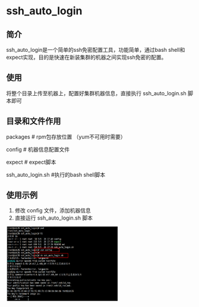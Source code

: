 # ssh_auto_login
## 简介
ssh_auto_login是一个简单的ssh免密配置工具，功能简单，通过bash shell和expect实现，目的是快速在新装集群的机器之间实现ssh免密的配置。
## 使用
将整个目录上传至机器上，配置好集群机器信息，直接执行 ssh_auto_login.sh 脚本即可
## 目录和文件作用
packages                                         # rpm包存放位置 （yum不可用时需要）

config                                             # 机器信息配置文件

expect                                            #  expect脚本

ssh_auto_login.sh                              #执行的bash shell脚本
## 使用示例

1. 修改 config 文件，添加机器信息
2. 直接运行 ssh_auto_login.sh 脚本

 <img src="https://github.com/dxdbl/ssh_auto_login/blob/master/images/ssh_auto_login.png" width = "300" height = "200" alt="image" align=center />
